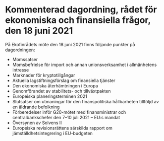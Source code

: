 # Kommenterad dagordning, rådet för ekonomiska och finansiella frågor, den 18 juni 2021

På Ekofinrådets möte den 18 juni 2021 finns följande punkter på dagordningen:

* Momssatser
* Momsbefrielse för import och annan unionsverksamhet i allmänhetens intresse
* Marknader för kryptotillgångar
* Aktuella lagstiftningsförslag om finansiella tjänster
* Den ekonomiska återhämtningen i Europa
* Genomförandet av stabilitets- och tillväxtpakten
* Europeiska planeringsterminen 2021
* Slutsatser om utmaningar för den finanspolitiska hållbarheten tillföljd av en åldrande befolkning
* Förberedelser inför G20-mötet med finansministrar och centralbankschefer den 7–10 juli 2021 – EU:s mandat
* Översynen av Solvens II
* Europeiska revisionsrättens särskilda rapport om jämställdhetsintegrering i EU-budgeten
